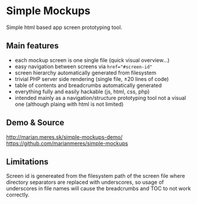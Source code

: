 # Simple Mockups

Simple html based app screen prototyping tool.

## Main features

* each mockup screen is one single file (quick visual overview...)
* easy navigation between screens via `href="#screen-id"`
* screen hierarchy automatically generated from filesystem
* trivial PHP server side rendering (single file, &plusmn;20 lines of code)
* table of contents and breadcrumbs automatically generated
* everything fully and easily hackable (js, html, css, php)
* intended mainly as a navigation/structure prototyping tool not a visual one
(although plaing with html is not limited)

## Demo &amp; Source

http://marian.meres.sk/simple-mockups-demo/  
https://github.com/marianmeres/simple-mockups

## Limitations

Screen id is genereated from the filesystem path of the screen file where 
directory separators are replaced with underscores, so usage of underscores 
in file names will cause the breadcrumbs and TOC to not work correctly.


